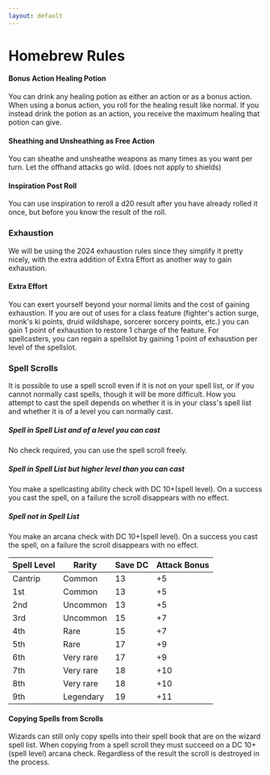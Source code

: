 ```yaml
---
layout: default
---
```


# Homebrew Rules


#### Bonus Action Healing Potion
You can drink any healing potion as either an action or as a bonus action. When using a bonus action, you roll for the healing result like normal. If you instead drink the potion as an action, you receive the maximum healing that potion can give.

#### Sheathing and Unsheathing as Free Action
You can sheathe and unsheathe weapons as many times as you want per turn. Let the offhand attacks go wild. (does not apply to shields)

#### Inspiration Post Roll
You can use inspiration to reroll a d20 result after you have already rolled it once, but before you know the result of the roll.

### Exhaustion
We will be using the 2024 exhaustion rules since they simplify it pretty nicely, with the extra addition of Extra Effort as another way to gain exhaustion.

#### Extra Effort
You can exert yourself beyond your normal limits and the cost of gaining exhaustion. If you are out of uses for a class feature (fighter's action surge, monk's ki points, druid wildshape, sorcerer sorcery points, etc.) you can gain 1 point of exhaustion to restore 1 charge of the feature. For spellcasters, you can regain a spellslot by gaining 1 point of exhaustion per level of the spellslot.

### Spell Scrolls
It is possible to use a spell scroll even if it is not on your spell list, or if you cannot normally cast spells, though it will be more difficult. How you attempt to cast the spell depends on whether it is in your class's spell list and whether it is of a level you can normally cast.

##### Spell in Spell List and of a level you can cast
No check required, you can use the spell scroll freely.

##### Spell in Spell List but higher level than you can cast
You make a spellcasting ability check with DC 10+(spell level). On a success you cast the spell, on a failure the scroll disappears with no effect.

##### Spell not in Spell List
You make an arcana check with DC 10+(spell level). On a success you cast the spell, on a failure the scroll disappears with no effect.

|Spell Level|Rarity|Save DC|Attack Bonus|
|---|---|---|---|
|Cantrip|Common|13|+5|
|1st|Common|13|+5|
|2nd|Uncommon|13|+5|
|3rd|Uncommon|15|+7|
|4th|Rare|15|+7|
|5th|Rare|17|+9|
|6th|Very rare|17|+9|
|7th|Very rare|18|+10|
|8th|Very rare|18|+10|
|9th|Legendary|19|+11

#### Copying Spells from Scrolls
Wizards can still only copy spells into their spell book that are on the wizard spell list. When copying from a spell scroll they must succeed on a DC 10+(spell level) arcana check. Regardless of the result the scroll is destroyed in the process.